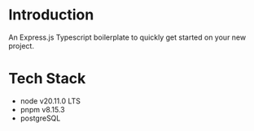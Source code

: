 # Introduction

An Express.js Typescript boilerplate to quickly get started on your new project.

# Tech Stack

-   node v20.11.0 LTS
-   pnpm v8.15.3
-   postgreSQL
